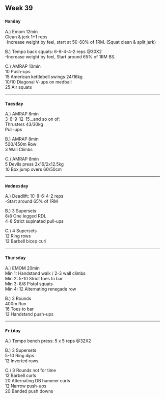 ## Week 39  

### `Monday`     
A.) Emom 12min  
Clean & jerk 1+1 reps  
-Increase weight by feel, start at 50-60% of 1RM. (Squat clean & split jerk)  

B.) Tempo back squats: 6-6-4-4-2 reps @30X2    
-Increase weight by feel, Start around 65% of 1RM BS.  

C.) AMRAP 10min  
10 Push-ups  
15 American kettlebell swings 24/16kg  
10/10 Diagonal V-ups on medball  
25 Air squats  

---
### `Tuesday`
A.) AMRAP 8min  
3-6-9-12-15...and so on of:  
Thrusters 43/30kg  
Pull-ups   

B.) AMRAP 8min  
500/450m Row  
3 Wall Climbs  

C.) AMRAP 8min  
5 Devils press 2x16/2x12.5kg  
10 Box jump overs 60/50cm  

----
### `Wednesday`
A.) Deadlift: 10-8-6-4-2 reps  
-Start around 65% of 1RM   

B.) 3 Supersets  
8/8 One legged RDL   
4-8 Strict supinated pull-ups   

C.) 4 Supersets  
12 Ring rows  
12 Barbell bicep curl  

----
### `Thursday`  


A.) EMOM 20min  
Min 1: Handstand walk / 2-3 wall climbs  
Min 2: 5-10 Strict toes to bar  
Min 3: 8/8 Pistol squats  
Min 4: 12 Alternating renegade row  

B.) 3 Rounds  
400m Run  
16 Toes to bar  
12 Handstand push-ups   


---
### `Friday` 

A.) Tempo bench press: 5 x 5 reps @32X2  

B.) 3 Supersets  
5-10 Ring dips  
12 Inverted rows   

C.) 3 Rounds not for time   
12 Barbell curls  
20 Alternating DB hammer curls   
12 Narrow push-ups  
20 Banded push downs   
